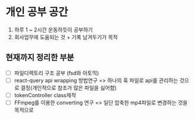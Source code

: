 # 개인 공부 공간

1. 하루 1 ~ 2시간 운동하듯이 공부하기
2. 회사업무에 도움되는 것 + 기록 남겨두기가 목적


## 현재까지 정리한 부분
- [ ] 파일디렉토리 구조 공부 (fsd와 아토믹)
- [ ] react-query api wrapping 방법연구 => 하나의 훅 파일로 api를 관리하는 것으로 결정(개인적으로 참조가 많은 파일을 싫어함) 
- [ ] tokenController class제작 
- [ ] FFmpeg를 이용한 converting 연구 => 일단 압축한 mp4파일로 변경하는 것을 목적으로
